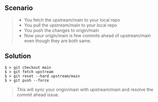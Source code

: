 ## Scenario

> - You fetch the upstream/main to your local repo
> - You pull the upstream/main to your local repo
> - You push the changes to origin/main
> - Now your origin/main is few commits ahead of upstream/main even though they are both same.

## Solution

```console
$ > git checkout main
$ > git fetch upstream
$ > git reset --hard upstream/main
$ > git push --force
```

> This will sync your origin/main with upstream/main and resolve the commit ahead issue.
